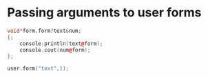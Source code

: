 # Passing arguments to user forms

```cpp
void*form.form?text&num;
{;
	console.println(text@form);
	console.cout(num@form);
};

user.form("text",1);
```